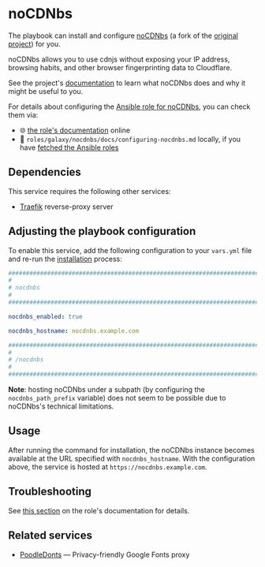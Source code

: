 <!--
SPDX-FileCopyrightText: 2020 - 2024 MDAD project contributors
SPDX-FileCopyrightText: 2020 - 2024 Slavi Pantaleev
SPDX-FileCopyrightText: 2020 Aaron Raimist
SPDX-FileCopyrightText: 2020 Chris van Dijk
SPDX-FileCopyrightText: 2020 Dominik Zajac
SPDX-FileCopyrightText: 2020 Mickaël Cornière
SPDX-FileCopyrightText: 2022 François Darveau
SPDX-FileCopyrightText: 2022 Julian Foad
SPDX-FileCopyrightText: 2022 Warren Bailey
SPDX-FileCopyrightText: 2023 Antonis Christofides
SPDX-FileCopyrightText: 2023 Felix Stupp
SPDX-FileCopyrightText: 2023 Julian-Samuel Gebühr
SPDX-FileCopyrightText: 2023 Pierre 'McFly' Marty
SPDX-FileCopyrightText: 2024 - 2025 Suguru Hirahara

SPDX-License-Identifier: AGPL-3.0-or-later
-->

# noCDNbs

The playbook can install and configure [noCDNbs](https://app.radicle.xyz/nodes/seed.radicle.garden/rad%3Az3HEG7KePQVAbZXSdn7tGNb7FVDqL) (a fork of the [original project](https://git.private.coffee/PrivateCoffee/nocdnbs)) for you.

noCDNbs allows you to use cdnjs without exposing your IP address, browsing habits, and other browser fingerprinting data to Cloudflare.

See the project's [documentation](https://app.radicle.xyz/nodes/seed.radicle.garden/rad%3Az3HEG7KePQVAbZXSdn7tGNb7FVDqL/tree/README.md) to learn what noCDNbs does and why it might be useful to you.

For details about configuring the [Ansible role for noCDNbs](https://app.radicle.xyz/nodes/seed.radicle.garden/rad%3Az8vyzN3a8DmwhcUq3949SihKd1Wh), you can check them via:
- 🌐 [the role's documentation](https://app.radicle.xyz/nodes/seed.radicle.garden/rad%3Az8vyzN3a8DmwhcUq3949SihKd1Wh/tree/docs/configuring-nocdnbs.md) online
- 📁 `roles/galaxy/nocdnbs/docs/configuring-nocdnbs.md` locally, if you have [fetched the Ansible roles](../installing.md)

## Dependencies

This service requires the following other services:

- [Traefik](traefik.md) reverse-proxy server

## Adjusting the playbook configuration

To enable this service, add the following configuration to your `vars.yml` file and re-run the [installation](../installing.md) process:

```yaml
########################################################################
#                                                                      #
# nocdnbs                                                              #
#                                                                      #
########################################################################

nocdnbs_enabled: true

nocdnbs_hostname: nocdnbs.example.com

########################################################################
#                                                                      #
# /nocdnbs                                                             #
#                                                                      #
########################################################################
```

**Note**: hosting noCDNbs under a subpath (by configuring the `nocdnbs_path_prefix` variable) does not seem to be possible due to noCDNbs's technical limitations.

## Usage

After running the command for installation, the noCDNbs instance becomes available at the URL specified with `nocdnbs_hostname`. With the configuration above, the service is hosted at `https://nocdnbs.example.com`.

## Troubleshooting

See [this section](https://app.radicle.xyz/nodes/seed.radicle.garden/rad%3Az8vyzN3a8DmwhcUq3949SihKd1Wh/tree/docs/configuring-nocdnbs.md#troubleshooting) on the role's documentation for details.

## Related services

- [PoodleDonts](poodledonts.md) — Privacy-friendly Google Fonts proxy
